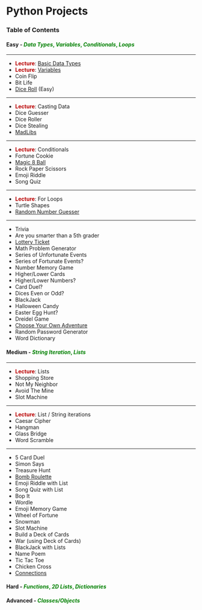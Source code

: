 # Python Projects

### Table of Contents

#### Easy - <font color="green">_Data Types_, _Variables_, _Conditionals_, _Loops_</font>

---

- <font color="#B90000">**Lecture**</font>: [Basic Data Types](https://github.com/SFcoderSchool/pythonProjects/tree/main/1_Easy/Lectures/datatypes.py)
- <font color="#B90000">**Lecture**</font>: [Variables](https://github.com/SFcoderSchool/pythonProjects/tree/main/1_Easy/Lectures/variables.py)
- Coin Flip
- Bit Life
- [Dice Roll](https://github.com/SFcoderSchool/pythonProjects/tree/main/1_Easy/dicerolleasy) (Easy)

---

- <font color="#B90000">**Lecture**</font>: Casting Data
- Dice Guesser
- Dice Roller
- Dice Stealing
- [MadLibs](https://github.com/SFcoderSchool/pythonProjects/tree/main/1_Easy/madlibs)

---

- <font color="#B90000">**Lecture**</font>: Conditionals
- Fortune Cookie
- [Magic 8 Ball](https://github.com/SFcoderSchool/pythonProjects/tree/main/1_Easy/magic8ball)
- Rock Paper Scissors
- Emoji Riddle
- Song Quiz

---

- <font color="#B90000">**Lecture**</font>: For Loops
- Turtle Shapes
- [Random Number Guesser](https://github.com/SFcoderSchool/pythonProjects/tree/main/1_Easy/numberguesser)

---

- Trivia
- Are you smarter than a 5th grader
- [Lottery Ticket](https://github.com/SFcoderSchool/pythonProjects/tree/main/1_Easy/lotteryticket)
- Math Problem Generator
- Series of Unfortunate Events
- Series of Fortunate Events?
- Number Memory Game
- Higher/Lower Cards
- Higher/Lower Numbers?
- Card Duel?
- Dices Even or Odd?
- BlackJack
- Halloween Candy
- Easter Egg Hunt?
- Dreidel Game
- [Choose Your Own Adventure](https://github.com/SFcoderSchool/pythonProjects/tree/main/1_Easy/choseadventure)
- Random Password Generator
- Word Dictionary

#### Medium - <font color="green">_String Iteration_, _Lists_</font>

---

- <font color="#B90000">**Lecture**</font>: Lists
- Shopping Store
- Not My Neighbor
- Avoid The Mine
- Slot Machine

---

- <font color="#B90000">**Lecture**</font>: List / String iterations
- Caesar Cipher
- Hangman
- Glass Bridge
- Word Scramble

---

- 5 Card Duel
- Simon Says
- Treasure Hunt
- <a href="https://github.com/SFcoderSchool/pythonProjects/tree/main/2_Medium/bombroulette" target="_blank">Bomb Roulette</a>
- Emoji Riddle with List
- Song Quiz with List
- Bop It
- Wordle
- Emoji Memory Game
- Wheel of Fortune
- Snowman
- Slot Machine
- Build a Deck of Cards
- War (using Deck of Cards)
- BlackJack with Lists
- Name Poem
- Tic Tac Toe
- Chicken Cross
- <a href="https://github.com/SFcoderSchool/pythonProjects/tree/main/2_Medium/connectionsList" target="_blank">Connections</a>

#### Hard - <font color="green">_Functions_, _2D Lists_, _Dictionaries_</font>

#### Advanced - <font color="green">_Classes/Objects_</font>
